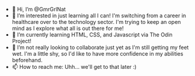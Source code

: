 - 👋 Hi, I’m @GmrGrlNat
- 👀 I’m interested in just learning all I can! I'm switching from a career in healthcare over to the technology sector. I'm trying
    to keep an open mind as I explore what all is out there for me!
- 🌱 I’m currently learning HTML, CSS, and Javascript via The Odin Project!
- 💞️ I’m not really looking to collaborate just yet as I'm still getting my feet wet. I'm a little shy, so I'd like to have more 
    confidence in my abilities beforehand.
- 📫 How to reach me: Uhh... we'll get to that later :)

<!---
GmrGrlNat/GmrGrlNat is a ✨ special ✨ repository because its `README.md` (this file) appears on your GitHub profile.
You can click the Preview link to take a look at your changes.
--->
